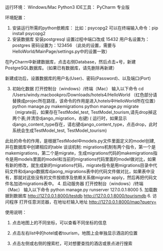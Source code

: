 运行环境：
Windows/Mac
Python3
IDE工具：
PyCharm 专业版


环境配置：
1.	安装运行所需的python依赖库：
比如：psycopg2
可以在终端输入命令：pip install psycopg2
2.	安装数据库
安装postgresql 
设置过程中端口改成 15432
用户名设置为：postgres
密码设置为：123456
（此处的设置，需要与HelloWorld/MainPage/settings.py中的设置一致）

在PyCharm中新建数据库，点击右侧Database，然后点击+号，新建PostgreSQL数据库。（如果已有数据库，请先删除再新建）

新建成功后，设置数据库的用户名(User)、密码(Password)、以及端口(Port)


3.	初始化数据
打开控制台（windows）/终端（Mac）
输入以下命令
cd /Users/windy.macbookpro/Downloads/hotels4/HelloWorld
（红色部分请替换成projec所在路径，该命令的作用是进入hotels中HelloWorld所在位置）
python manage.py makemigrations 
python manage.py migrate
（migrate前，如果存在TestModel_test, TestModel_tourism,请先drop掉这两个表;并清空django_migration，右键)
( 运行时，如果显示django_content_type存在，请右键django_content_type，点击drop，此时系统会生成TestModel_test, TestModel_tourism)
  
此处的命令的作用，是根据TestModel中models.py文件里面定义的model创建,并在数据库中创建相应的table
谈谈机制: migrations机制有两个指令，第一个是makemigrations，第二个是migrate，生成migrations代码的makemigrations指令是用models里面的model和当前的migrations代码里面的model做对比，如果有新的修改，就生成新的migrations代码，migrate指令是用migrations目录中代码文件和django数据库djaong_migrations表中的代码文件做对比，如果表中没有，那就对这些没有的文件按顺序及依赖关系做migrate apply，然后再把代码文件名加进migrations表中。
4.	启动服务器
打开控制台（windows）/终端（Mac）
输入以下命令
python manage.py runserver 127.0.0.1:8000
5.	加载数据到数据库
http://127.0.0.1:8000/testdb
http://127.0.0.1:8000/tourismdb
6.	访问程序
打开任意浏览器，在地址栏输入地址
http://127.0.0.1:8000/map?query=


使用说明：
1.	点击地图上的不同坐标，可以查看不同坐标的信息

2.	点击左右list中的hotel或者tourism，地图上会单独显示酒店的位置

3.	点击左侧或右侧的搜索栏，可对想要查找的酒店或景点进行搜索

